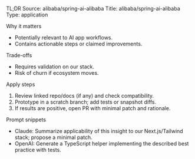TL;DR
Source: alibaba/spring-ai-alibaba
Title: alibaba/spring-ai-alibaba
Type: application

Why it matters
- Potentially relevant to AI app workflows.
- Contains actionable steps or claimed improvements.

Trade-offs
- Requires validation on our stack.
- Risk of churn if ecosystem moves.

Apply steps
1) Review linked repo/docs (if any) and check compatibility.
2) Prototype in a scratch branch; add tests or snapshot diffs.
3) If results are positive, open PR with minimal patch and rationale.

Prompt snippets
- Claude: Summarize applicability of this insight to our Next.js/Tailwind stack; propose a minimal patch.
- OpenAI: Generate a TypeScript helper implementing the described best practice with tests.

